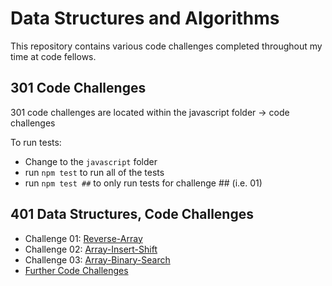 # Data Structures and Algorithms

This repository contains various code challenges completed throughout my time at code fellows.

## 301 Code Challenges

301 code challenges are located within the javascript folder -> code challenges

To run tests:

- Change to the `javascript` folder
- run `npm test` to run all of the tests
- run `npm test ##` to only run tests for challenge ## (i.e. 01)

## 401 Data Structures, Code Challenges

- Challenge 01: [Reverse-Array](./c-sharp/reverseArray/README.md)
- Challenge 02: [Array-Insert-Shift](./c-sharp/arrayInsertShift/README.md)
- Challenge 03: [Array-Binary-Search](./c-sharp/array-binary-search/README.md)
- [Further Code Challenges](./c-sharp/DataStructures/README.md)
